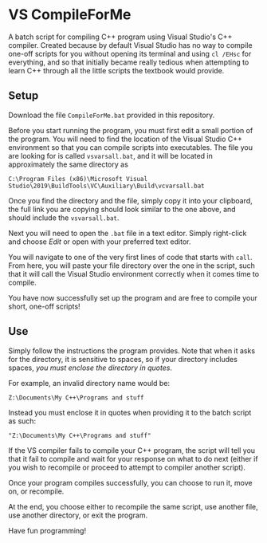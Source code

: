 # VS CompileForMe
 A batch script for compiling C++ program using Visual Studio's C++ compiler. Created because by default Visual Studio has no way to compile one-off scripts for you without opening its terminal and using `cl /EHsc` for everything, and so that initially became really tedious when attempting to learn C++ through all the little scripts the textbook would provide.

## Setup

Download the file `CompileForMe.bat` provided in this repository.

Before you start running the program, you must first edit a small portion of the program. You will need to find the location of the Visual Studio C++ environment so that you can compile scripts into executables. The file you are looking for is called `vsvarsall.bat`, and it will be located in approximately the same directory as 

    C:\Program Files (x86)\Microsoft Visual Studio\2019\BuildTools\VC\Auxiliary\Build\vcvarsall.bat

Once you find the directory and the file, simply copy it into your clipboard, the full link you are copying should look similar to the one above, and should include the `vsvarsall.bat`.

Next you will need to open the `.bat` file in a text editor. Simply right-click and choose *Edit* or open with your preferred text editor.

You will navigate to one of the very first lines of code that starts with `call`. From here, you will paste your file directory over the one in the script, such that it will call the Visual Studio environment correctly when it comes time to compile.

You have now successfully set up the program and are free to compile your short, one-off scripts!

## Use

Simply follow the instructions the program provides. Note that when it asks for the directory, it is sensitive to spaces, so if your directory includes spaces, *you must enclose the directory in quotes*.

For example, an invalid directory name would be:

    Z:\Documents\My C++\Programs and stuff

Instead you must enclose it in quotes when providing it to the batch script as such:

    "Z:\Documents\My C++\Programs and stuff"

If the VS compiler fails to compile your C++ program, the script will tell you that it fail to compile and wait for your response on what to do next (either if you wish to recompile or proceed to attempt to compiler another script).

Once your program compiles successfully, you can choose to run it, move on, or recompile.

At the end, you choose either to recompile the same script, use another file, use another directory, or exit the program.

Have fun programming!